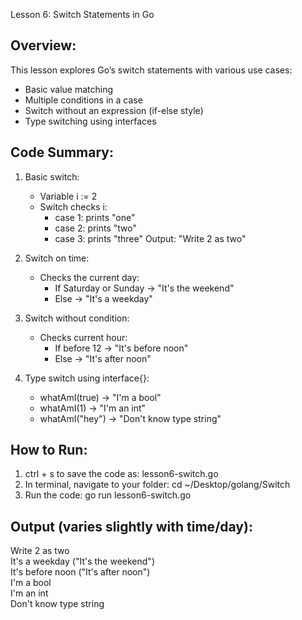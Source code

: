Lesson 6: Switch Statements in Go


## Overview:
This lesson explores Go’s switch statements with various use cases:
- Basic value matching
- Multiple conditions in a case
- Switch without an expression (if-else style)
- Type switching using interfaces

## Code Summary:

1. Basic switch:
   - Variable i := 2
   - Switch checks i:
     - case 1: prints "one"
     - case 2: prints "two"
     - case 3: prints "three"
   Output: "Write 2 as two"

2. Switch on time:
   - Checks the current day:
     - If Saturday or Sunday -> "It's the weekend"
     - Else -> "It's a weekday"

3. Switch without condition:
   - Checks current hour:
     - If before 12 -> "It's before noon"
     - Else -> "It's after noon"

4. Type switch using interface{}:
   - whatAmI(true)   -> "I'm a bool"
   - whatAmI(1)      -> "I'm an int"
   - whatAmI("hey")  -> "Don't know type string"

## How to Run:
  1. ctrl + s to save the code as: lesson6-switch.go
  2. In terminal, navigate to your folder:
     cd ~/Desktop/golang/Switch
  3. Run the code:
     go run lesson6-switch.go

## Output (varies slightly with time/day):
  Write 2 as two  
  It's a weekday  ("It's the weekend")  
  It's before noon  ("It's after noon")  
  I'm a bool  
  I'm an int  
  Don't know type string
